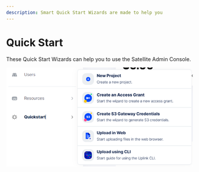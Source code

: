 ```yaml
---
description: Smart Quick Start Wizards are made to help you
---
```


# Quick Start

These Quick Start Wizards can help you to use the Satellite Admin Console.

![](<../../.gitbook/assets/image (15).png>)
